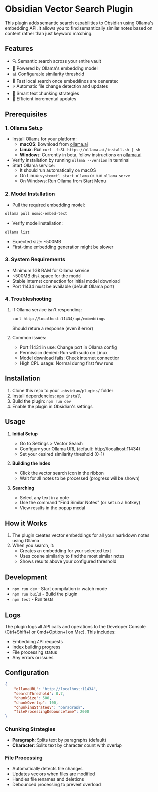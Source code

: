# Obsidian Vector Search Plugin

This plugin adds semantic search capabilities to Obsidian using Ollama's embedding API. It allows you to find semantically similar notes based on content rather than just keyword matching.

## Features

-   🔍 Semantic search across your entire vault
-   🤖 Powered by Ollama's embedding model
-   📊 Configurable similarity threshold
-   🚀 Fast local search once embeddings are generated
-   ⚡ Automatic file change detection and updates
-   📝 Smart text chunking strategies
-   🔄 Efficient incremental updates

## Prerequisites

### 1. Ollama Setup

-   Install [Ollama](https://ollama.ai/) for your platform:
    -   **macOS**: Download from [ollama.ai](https://ollama.ai)
    -   **Linux**: Run `curl -fsSL https://ollama.ai/install.sh | sh`
    -   **Windows**: Currently in beta, follow instructions on [ollama.ai](https://ollama.ai)
-   Verify installation by running `ollama --version` in terminal
-   Start Ollama service:
    -   It should run automatically on macOS
    -   On Linux: `systemctl start ollama` or run `ollama serve`
    -   On Windows: Run Ollama from Start Menu

### 2. Model Installation

-   Pull the required embedding model:

```bash
ollama pull nomic-embed-text
```

-   Verify model installation:

```bash
ollama list
```

-   Expected size: ~500MB
-   First-time embedding generation might be slower

### 3. System Requirements

-   Minimum 1GB RAM for Ollama service
-   ~500MB disk space for the model
-   Stable internet connection for initial model download
-   Port 11434 must be available (default Ollama port)

### 4. Troubleshooting

1. If Ollama service isn't responding:

    ```bash
    curl http://localhost:11434/api/embeddings
    ```

    Should return a response (even if error)

2. Common issues:
    - Port 11434 in use: Change port in Ollama config
    - Permission denied: Run with sudo on Linux
    - Model download fails: Check internet connection
    - High CPU usage: Normal during first few runs

## Installation

1. Clone this repo to your `.obsidian/plugins/` folder
2. Install dependencies: `npm install`
3. Build the plugin: `npm run dev`
4. Enable the plugin in Obsidian's settings

## Usage

1. **Initial Setup**

    - Go to Settings > Vector Search
    - Configure your Ollama URL (default: http://localhost:11434)
    - Set your desired similarity threshold (0-1)

2. **Building the Index**

    - Click the vector search icon in the ribbon
    - Wait for all notes to be processed (progress will be shown)

3. **Searching**
    - Select any text in a note
    - Use the command "Find Similar Notes" (or set up a hotkey)
    - View results in the popup modal

## How it Works

1. The plugin creates vector embeddings for all your markdown notes using Ollama
2. When you search, it:
    - Creates an embedding for your selected text
    - Uses cosine similarity to find the most similar notes
    - Shows results above your configured threshold

## Development

-   `npm run dev` - Start compilation in watch mode
-   `npm run build` - Build the plugin
-   `npm test` - Run tests

## Logs

The plugin logs all API calls and operations to the Developer Console (Ctrl+Shift+I or Cmd+Option+I on Mac). This includes:

-   Embedding API requests
-   Index building progress
-   File processing status
-   Any errors or issues

## Configuration

```json
{
    "ollamaURL": "http://localhost:11434",
    "searchThreshold": 0.7,
    "chunkSize": 500,
    "chunkOverlap": 100,
    "chunkingStrategy": "paragraph",
    "fileProcessingDebounceTime": 2000
}
```

### Chunking Strategies
- **Paragraph**: Splits text by paragraphs (default)
- **Character**: Splits text by character count with overlap

### File Processing
- Automatically detects file changes
- Updates vectors when files are modified
- Handles file renames and deletions
- Debounced processing to prevent overload

